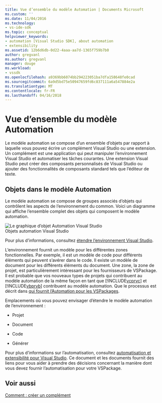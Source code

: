 ```yaml
---
title: Vue d’ensemble du modèle Automation | Documents Microsoft
ms.custom: ''
ms.date: 11/04/2016
ms.technology:
- vs-ide-sdk
ms.topic: conceptual
helpviewer_keywords:
- automation [Visual Studio SDK], about automation
- extensibility
ms.assetid: 12b6d6db-0d22-4aaa-aa7d-1365f759b7b0
author: gregvanl
ms.author: gregvanl
manager: douge
ms.workload:
- vssdk
ms.openlocfilehash: a9369bb6074bb294223051ba7dfa158648fe0cad
ms.sourcegitcommit: 6a9d5bd75e50947659fd6c837111a6a547884e2a
ms.translationtype: MT
ms.contentlocale: fr-FR
ms.lasthandoff: 04/16/2018
---
```

# <a name="automation-model-overview"></a>Vue d’ensemble du modèle Automation
Le modèle automation se compose d’un ensemble d’objets par rapport à laquelle vous pouvez écrire un complément Visual Studio ou une extension. Un complément est une application qui peut manipuler l’environnement Visual Studio et automatiser les tâches courantes. Une extension Visual Studio peut créer des composants personnalisés de Visual Studio ou ajouter des fonctionnalités de composants standard tels que l’éditeur de texte.  
  
## <a name="objects-in-the-automation-model"></a>Objets dans le modèle Automation  
 Le modèle automation se compose de groupes associés d’objets qui contrôlent les aspects de l’environnement du common. Voici un diagramme qui affiche l’ensemble complet des objets qui composent le modèle automation.  
  
 ![Le graphique d’objet Automation Visual Studio](../../extensibility/internals/media/vsvisualstudioautomationobjectchart.gif "vsVisualStudioAutomationObjectChart")  
Objets automation Visual Studio  
  
 Pour plus d’informations, consultez [étendre l’environnement Visual Studio](http://msdn.microsoft.com/Library/4173a963-7ac7-4966-9bb7-e28a9d9f6792).  
  
 L’environnement fournit un modèle pour les différentes zones fonctionnelles. Par exemple, il est un modèle de code pour différents éléments qui peuvent s’avérer dans le code. Il existe un modèle de document pour les différents éléments du document. Une zone, la zone de projet, est particulièrement intéressant pour les fournisseurs de VSPackage. Il est probable que vos nouveaux types de projets qui contribuent au modèle automation de la même façon en tant que [!INCLUDE[vcprvc](../../code-quality/includes/vcprvc_md.md)] et [!INCLUDE[vbprvb](../../code-quality/includes/vbprvb_md.md)] contribuent au modèle automation. Que le processus est décrit dans [qui fournit l’Automation pour les VSPackages](../../extensibility/internals/providing-automation-for-vspackages.md).  
  
 Emplacements où vous pouvez envisager d’étendre le modèle automation de l’environnement :  
  
-   Projet  
  
-   Document  
  
-   Code  
  
-   Générer  
  
 Pour plus d’informations sur l’automatisation, consultez [automatisation et extensibilité pour Visual Studio](http://msdn.microsoft.com/Library/f71a2253-3e68-4e5e-9a18-edbba816caf6). Ce document et les documents fournit des liens pour vous aider à prendre des décisions concernant la manière dont vous devez fournir l’automatisation pour votre VSPackage.  
  
## <a name="see-also"></a>Voir aussi  
 [Comment : créer un complément](http://msdn.microsoft.com/Library/50be56d2-e3a5-4cd2-8569-2a0666b268ce)